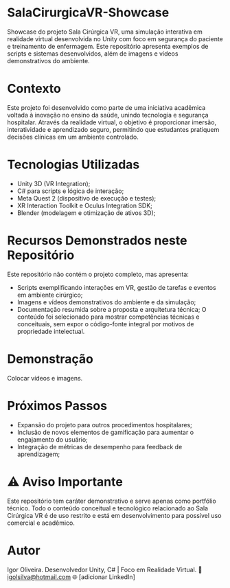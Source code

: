 # SalaCirurgicaVR-Showcase
Showcase do projeto Sala Cirúrgica VR, uma simulação interativa em realidade virtual desenvolvida no Unity com foco em segurança do paciente e treinamento de enfermagem. Este repositório apresenta exemplos de scripts e sistemas desenvolvidos, além de imagens e vídeos demonstrativos do ambiente.

# Contexto
Este projeto foi desenvolvido como parte de uma iniciativa acadêmica voltada à inovação no ensino da saúde, unindo tecnologia e segurança hospitalar.
Através da realidade virtual, o objetivo é proporcionar imersão, interatividade e aprendizado seguro, permitindo que estudantes pratiquem decisões clínicas em um ambiente controlado.

# Tecnologias Utilizadas
- Unity 3D (VR Integration);
- C# para scripts e lógica de interação;
- Meta Quest 2 (dispositivo de execução e testes);
- XR Interaction Toolkit e Oculus Integration SDK;
- Blender (modelagem e otimização de ativos 3D);

# Recursos Demonstrados neste Repositório
Este repositório não contém o projeto completo, mas apresenta:
- Scripts exemplificando interações em VR, gestão de tarefas e eventos em ambiente cirúrgico;
- Imagens e vídeos demonstrativos do ambiente e da simulação;
- Documentação resumida sobre a proposta e arquitetura técnica;
O conteúdo foi selecionado para mostrar competências técnicas e conceituais, sem expor o código-fonte integral por motivos de propriedade intelectual.

# Demonstração
Colocar vídeos e imagens.

# Próximos Passos
- Expansão do projeto para outros procedimentos hospitalares;
- Inclusão de novos elementos de gamificação para aumentar o engajamento do usuário;
- Integração de métricas de desempenho para feedback de aprendizagem;

# ⚠️ Aviso Importante
Este repositório tem caráter demonstrativo e serve apenas como portfólio técnico.
Todo o conteúdo conceitual e tecnológico relacionado ao Sala Cirúrgica VR é de uso restrito e está em desenvolvimento para possível uso comercial e acadêmico.

# Autor
Igor Oliveira.
Desenvolvedor Unity, C# | Foco em Realidade Virtual.
📧 igolsilva@hotmail.com
🌐 [adicionar LinkedIn]
